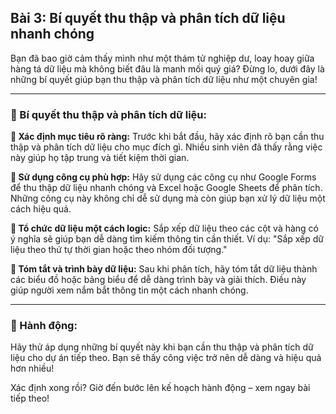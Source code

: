## Bài 3: Bí quyết thu thập và phân tích dữ liệu nhanh chóng

Bạn đã bao giờ cảm thấy mình như một thám tử nghiệp dư, loay hoay giữa hàng tá dữ liệu mà không biết đâu là manh mối quý giá? Đừng lo, dưới đây là những bí quyết giúp bạn thu thập và phân tích dữ liệu như một chuyên gia!

---

### 📌 Bí quyết thu thập và phân tích dữ liệu:

**🔹 Xác định mục tiêu rõ ràng:**
Trước khi bắt đầu, hãy xác định rõ bạn cần thu thập và phân tích dữ liệu cho mục đích gì. Nhiều sinh viên đã thấy rằng việc này giúp họ tập trung và tiết kiệm thời gian.

**🔹 Sử dụng công cụ phù hợp:**
Hãy sử dụng các công cụ như Google Forms để thu thập dữ liệu nhanh chóng và Excel hoặc Google Sheets để phân tích. Những công cụ này không chỉ dễ sử dụng mà còn giúp bạn xử lý dữ liệu một cách hiệu quả.

**🔹 Tổ chức dữ liệu một cách logic:**
Sắp xếp dữ liệu theo các cột và hàng có ý nghĩa sẽ giúp bạn dễ dàng tìm kiếm thông tin cần thiết. Ví dụ: "Sắp xếp dữ liệu theo thứ tự thời gian hoặc theo nhóm đối tượng."

**🔹 Tóm tắt và trình bày dữ liệu:**
Sau khi phân tích, hãy tóm tắt dữ liệu thành các biểu đồ hoặc bảng biểu để dễ dàng trình bày và giải thích. Điều này giúp người xem nắm bắt thông tin một cách nhanh chóng.

---

### 🚀 Hành động:

Hãy thử áp dụng những bí quyết này khi bạn cần thu thập và phân tích dữ liệu cho dự án tiếp theo. Bạn sẽ thấy công việc trở nên dễ dàng và hiệu quả hơn nhiều!

Xác định xong rồi? Giờ đến bước lên kế hoạch hành động – xem ngay bài tiếp theo!